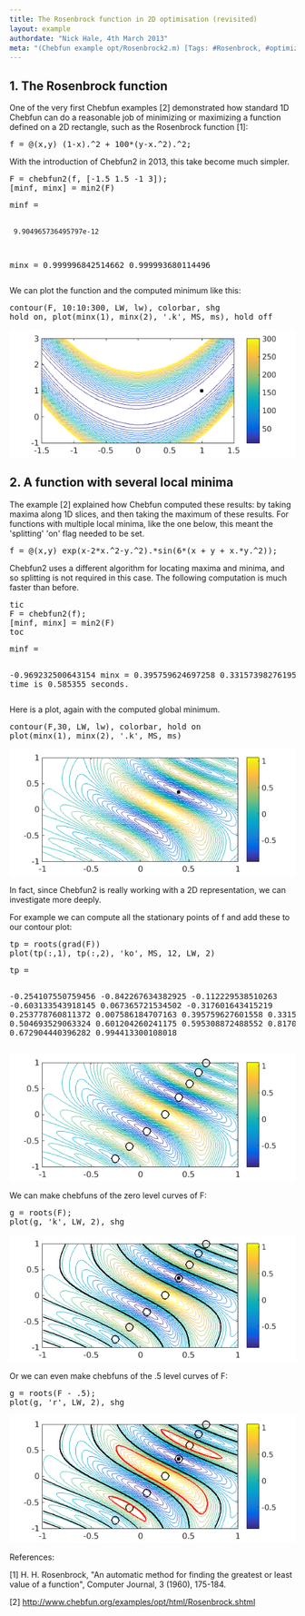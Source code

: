 ```yaml
---
title: The Rosenbrock function in 2D optimisation (revisited)
layout: example
authordate: "Nick Hale, 4th March 2013"
meta: "(Chebfun example opt/Rosenbrock2.m) [Tags: #Rosenbrock, #optimization, #Chebfun2]"
---
```




## 1. The Rosenbrock function

One of the very first Chebfun examples [2] demonstrated how standard 1D Chebfun can do a reasonable job of minimizing or maximizing a function defined on a 2D rectangle, such as the Rosenbrock function [1]:

<pre class="mcode-input">f = @(x,y) (1-x).^2 + 100*(y-x.^2).^2;</pre>With the introduction of Chebfun2 in 2013, this take become much simpler.

<pre class="mcode-input">F = chebfun2(f, [-1.5 1.5 -1 3]);
[minf, minx] = min2(F)</pre><pre class="mcode-output">minf =
     9.904965736495797e-12
minx =
   0.999996842514662   0.999993680114496
</pre>We can plot the function and the computed minimum like this:

<pre class="mcode-input">contour(F, 10:10:300, LW, lw), colorbar, shg
hold on, plot(minx(1), minx(2), '.k', MS, ms), hold off</pre><img src="img/Rosenbrock2_01.png" alt="">



## 2. A function with several local minima

The example [2] explained how Chebfun computed these results: by taking maxima along 1D slices, and then taking the maximum of these results. For functions with multiple local minima, like the one below, this meant the 'splitting' 'on' flag needed to be set.

<pre class="mcode-input">f = @(x,y) exp(x-2*x.^2-y.^2).*sin(6*(x + y + x.*y.^2));</pre>Chebfun2 uses a different algorithm for locating maxima and minima, and so splitting is not required in this case.  The following computation is much faster than before.

<pre class="mcode-input">tic
F = chebfun2(f);
[minf, minx] = min2(F)
toc</pre><pre class="mcode-output">minf =
  -0.969232500643154
minx =
   0.395759624697258   0.331573982761955
Elapsed time is 0.585355 seconds.
</pre>Here is a plot, again with the computed global minimum.

<pre class="mcode-input">contour(F,30, LW, lw), colorbar, hold on
plot(minx(1), minx(2), '.k', MS, ms)</pre><img src="img/Rosenbrock2_02.png" alt="">

In fact, since Chebfun2 is really working with a 2D representation, we can investigate more deeply.

For example we can compute all the stationary points of f and add these to our contour plot:

<pre class="mcode-input">tp = roots(grad(F))
plot(tp(:,1), tp(:,2), 'ko', MS, 12, LW, 2)</pre><pre class="mcode-output">tp =
  -0.254107550759456  -0.842267634382925
  -0.112229538510263  -0.603133543918145
   0.067365721534502  -0.317601643415219
   0.253778760811372   0.007586184707163
   0.395759627601558   0.331573987886736
   0.504693529063324   0.601204260241175
   0.595308872488552   0.817030764536912
   0.672904440396282   0.994413300108018
</pre><img src="img/Rosenbrock2_03.png" alt="">

We can make chebfuns of the zero level curves of F:

<pre class="mcode-input">g = roots(F);
plot(g, 'k', LW, 2), shg</pre><img src="img/Rosenbrock2_04.png" alt="">

Or we can even make chebfuns of the .5 level curves of F:

<pre class="mcode-input">g = roots(F - .5);
plot(g, 'r', LW, 2), shg</pre><img src="img/Rosenbrock2_05.png" alt="">

References:

[1] H. H. Rosenbrock, "An automatic method for finding the greatest or least value of a function", Computer Journal, 3 (1960), 175-184.

[2] <a href="http://www.chebfun.org/examples/opt/html/Rosenbrock.shtml">http://www.chebfun.org/examples/opt/html/Rosenbrock.shtml</a>

